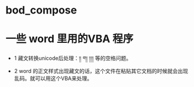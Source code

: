 # bod_compose
# 一些 word 里用的VBA 程序
- 1 藏文转换unicode后处理：།། ག། །།།། 等的空格问题。
- 2 word 的正文样式出现藏文的话，这个文件在粘贴其它文档的时候就会出现乱码。就可以用这个VBA来处理。
